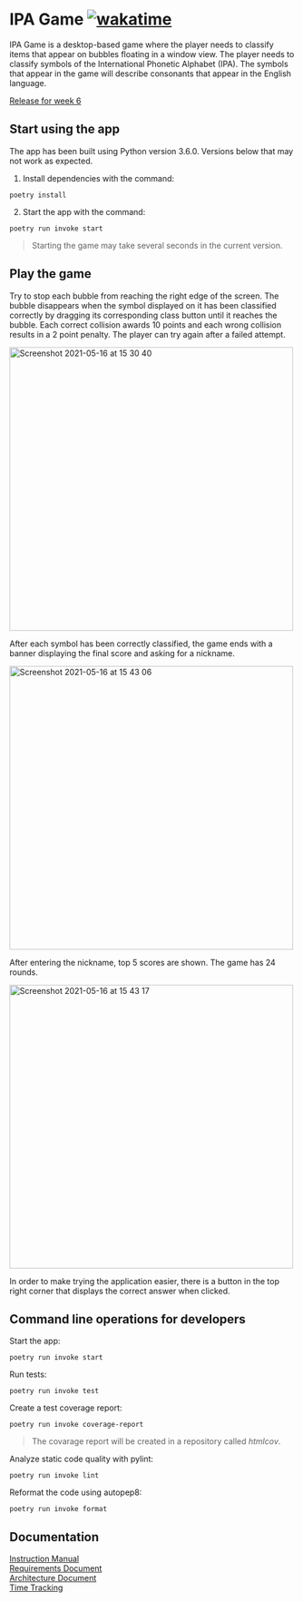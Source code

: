 # IPA Game [![wakatime](https://wakatime.com/badge/github/iosonja/ot-harjoitustyo.svg)](https://wakatime.com/badge/github/iosonja/ot-harjoitustyo)<br>
IPA Game is a desktop-based game where the player needs to classify items that appear on bubbles floating in a window view.
The player needs to classify symbols of the International Phonetic Alphabet (IPA).
The symbols that appear in the game will describe consonants that appear in the English language.

[Release for week 6](https://github.com/iosonja/ot-harjoitustyo/releases/tag/viikko6)

## Start using the app
The app has been built using Python version 3.6.0. Versions below that may not work as expected.

1. Install dependencies with the command:
```
poetry install
```
2. Start the app with the command:
```
poetry run invoke start
```
>Starting the game may take several seconds in the current version.
>

## Play the game
Try to stop each bubble from reaching the right edge of the screen. The bubble disappears when the symbol displayed
on it has been classified correctly by dragging its corresponding class button until it reaches the bubble. Each correct
collision awards 10 points and each wrong collision results in a 2 point penalty. The player can try again after a
failed attempt.

<img width="500" alt="Screenshot 2021-05-16 at 15 30 40" src="https://user-images.githubusercontent.com/40118812/118397512-0494b380-b65d-11eb-9e38-9a454709d709.png">

After each symbol has been correctly classified, the game ends with a banner displaying the final score
and asking for a nickname.

<img width="500" alt="Screenshot 2021-05-16 at 15 43 06" src="https://user-images.githubusercontent.com/40118812/118397598-81c02880-b65d-11eb-9e18-dcdaf6923679.png">

After entering the nickname, top 5 scores are shown. The game has 24 rounds.

<img width="500" alt="Screenshot 2021-05-16 at 15 43 17" src="https://user-images.githubusercontent.com/40118812/118397600-84bb1900-b65d-11eb-8b94-d135cbbb7320.png">

In order to make trying the application easier, there is a button in the top right corner that displays the correct
answer when clicked.


## Command line operations for developers
Start the app:
```
poetry run invoke start
```
Run tests:
```
poetry run invoke test
```
Create a test coverage report:
```
poetry run invoke coverage-report
```
>The covarage report will be created in a repository called _htmlcov_.
>
Analyze static code quality with pylint:
```
poetry run invoke lint
```
Reformat the code using autopep8:
```
poetry run invoke format
```

## Documentation

[Instruction Manual](https://github.com/iosonja/ot-harjoitustyo/blob/main/documentation/manual.md)<br>
[Requirements Document](https://github.com/iosonja/ot-harjoitustyo/blob/main/documentation/requirements-document.md)<br>
[Architecture Document](https://github.com/iosonja/ot-harjoitustyo/blob/main/documentation/architecture.md)<br>
[Time Tracking](https://github.com/iosonja/ot-harjoitustyo/blob/main/documentation/time-tracking.md)<br>
